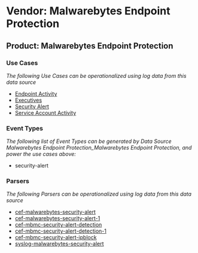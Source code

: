 Vendor: Malwarebytes Endpoint Protection
========================================
Product: Malwarebytes Endpoint Protection
-----------------------------------------

### Use Cases

_The following Use Cases can be operationalized using log data from this data source_

* [Endpoint Activity](../UseCases/usecase_endpoint_activity.md)
* [Executives](../UseCases/usecase_executives.md)
* [Security Alert](../UseCases/usecase_security_alert.md)
* [Service Account Activity](../UseCases/usecase_service_account_activity.md)


### Event Types

_The following list of Event Types can be generated by Data Source Malwarebytes Endpoint Protection_Malwarebytes Endpoint Protection, and power the use cases above:_

- security-alert


### Parsers

_The following Parsers can be operationalized using log data from this data source_

* [cef-malwarebytes-security-alert](../Parsers/parserContent_cef-malwarebytes-security-alert.md)
* [cef-malwarebytes-security-alert-1](../Parsers/parserContent_cef-malwarebytes-security-alert-1.md)
* [cef-mbmc-security-alert-detection](../Parsers/parserContent_cef-mbmc-security-alert-detection.md)
* [cef-mbmc-security-alert-detection-1](../Parsers/parserContent_cef-mbmc-security-alert-detection-1.md)
* [cef-mbmc-security-alert-ipblock](../Parsers/parserContent_cef-mbmc-security-alert-ipblock.md)
* [syslog-malwarebytes-security-alert](../Parsers/parserContent_syslog-malwarebytes-security-alert.md)

